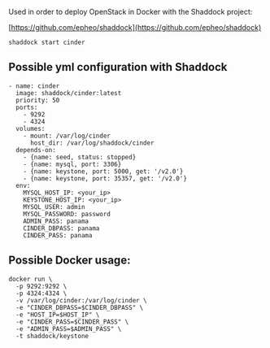 

Used in order to deploy OpenStack in Docker with the Shaddock project:

[https://github.com/epheo/shaddock](https://github.com/epheo/shaddock)


```
shaddock start cinder
```

Possible yml configuration with Shaddock
----------------------------------------

```
- name: cinder
  image: shaddock/cinder:latest
  priority: 50
  ports:
    - 9292
    - 4324
  volumes:
    - mount: /var/log/cinder
      host_dir: /var/log/shaddock/cinder
  depends-on:
    - {name: seed, status: stopped}
    - {name: mysql, port: 3306}
    - {name: keystone, port: 5000, get: '/v2.0'}
    - {name: keystone, port: 35357, get: '/v2.0'}
  env:
    MYSQL_HOST_IP: <your_ip>
    KEYSTONE_HOST_IP: <your_ip>
    MYSQL_USER: admin
    MYSQL_PASSWORD: password
    ADMIN_PASS: panama
    CINDER_DBPASS: panama
    CINDER_PASS: panama
```


Possible Docker usage:
---------------------

```
docker run \
  -p 9292:9292 \
  -p 4324:4324 \
  -v /var/log/cinder:/var/log/cinder \
  -e "CINDER_DBPASS=$CINDER_DBPASS" \
  -e "HOST_IP=$HOST_IP" \
  -e "CINDER_PASS=$CINDER_PASS" \
  -e "ADMIN_PASS=$ADMIN_PASS" \
  -t shaddock/keystone
```
